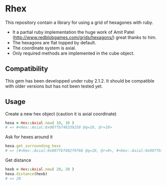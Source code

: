 # Rhex
This repository contain a library for using a grid of hexagones with ruby.

* It a partial ruby implementation the huge work of Amit Patel (http://www.redblobgames.com/grids/hexagons/) great thanks to him.
* The hexagons are flat topped by default.
* The coordinate system is axial.
* Only required methods are implemented in the cube object.

## Compatibility

This gem has been developped under ruby 2.1.2. It should be compatible with older versions but has not been tested yet.

## Usage

Create a new hex object (caution it is axial coordinate)
```ruby
hexa = Hex::Axial.new( 10, 10 )
# => #<Hex::Axial:0x007fbf48339258 @q=10, @r=10>
```

Ask for hexes around it
```ruby
hexa.get_surrounding_hexs
# => [#<Hex::Axial:0x007fbf482f9f68 @q=10, @r=9>, #<Hex::Axial:0x007fbf482f9f40 @q=11, @r=9>, #<Hex::Axial:0x007fbf482f9ef0 @q=11, @r=10>, #<Hex::Axial:0x007fbf482f9ec8 @q=10, @r=11>, #<Hex::Axial:0x007fbf482f9ea0 @q=9, @r=11>, #<Hex::Axial:0x007fbf482f9e78 @q=9, @r=10>]
```

Get distance
```ruby
hexb = Hex::Axial.new( 20, 20 )
hexa.distance(hexb)
# => 20
```

